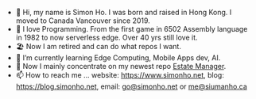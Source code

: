 - 👋 Hi, my name is Simon Ho. I was born and raised in Hong Kong. I moved to Canada Vancouver since 2019.
- 👀 I love Programming. From the first game in 6502 Assembly language in 1982 to now serverless edge. Over 40 yrs still love it.
- 🏖 Now I am retired and can do what repos I want.
- 📖 I’m currently learning Edge Computing, Mobile Apps dev, AI.
- 💞️ Now I mainly concentrate on my newest repo [Estate Manager](https://github.com/simonho288/estateman_backend).
- 📫 How to reach me ... website: https://www.simonho.net, blog: https://blog.simonho.net, email: go@simonho.net or me@siumanho.ca

<!---
simonho288/simonho288 is a ✨ special ✨ repository because its `README.md` (this file) appears on your GitHub profile.
You can click the Preview link to take a look at your changes.
--->
